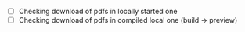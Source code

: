 -[ ] Checking download of pdfs in locally started one
-[ ] Checking download of pdfs in compiled local one (build -> preview)
